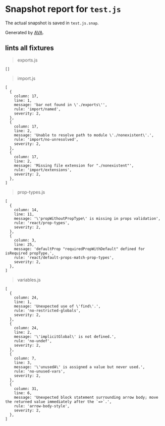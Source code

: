 # Snapshot report for `test.js`

The actual snapshot is saved in `test.js.snap`.

Generated by [AVA](https://ava.li).

## lints all fixtures

> exports.js

    []

> import.js

    [
      {
        column: 17,
        line: 1,
        message: 'bar not found in \'./exports\'',
        rule: 'import/named',
        severity: 2,
      },
      {
        column: 17,
        line: 2,
        message: 'Unable to resolve path to module \'./nonexistent\'.',
        rule: 'import/no-unresolved',
        severity: 2,
      },
      {
        column: 17,
        line: 2,
        message: 'Missing file extension for "./nonexistent"',
        rule: 'import/extensions',
        severity: 2,
      },
    ]

> prop-types.js

    [
      {
        column: 14,
        line: 11,
        message: '\'propWithoutPropType\' is missing in props validation',
        rule: 'react/prop-types',
        severity: 2,
      },
      {
        column: 3,
        line: 25,
        message: 'defaultProp "requiredPropWithDefault" defined for isRequired propType.',
        rule: 'react/default-props-match-prop-types',
        severity: 2,
      },
    ]

> variables.js

    [
      {
        column: 24,
        line: 1,
        message: 'Unexpected use of \'find\'.',
        rule: 'no-restricted-globals',
        severity: 2,
      },
      {
        column: 24,
        line: 2,
        message: '\'implicitGlobal\' is not defined.',
        rule: 'no-undef',
        severity: 2,
      },
      {
        column: 7,
        line: 3,
        message: '\'unusedA\' is assigned a value but never used.',
        rule: 'no-unused-vars',
        severity: 2,
      },
      {
        column: 31,
        line: 6,
        message: 'Unexpected block statement surrounding arrow body; move the returned value immediately after the `=>`.',
        rule: 'arrow-body-style',
        severity: 2,
      },
    ]
